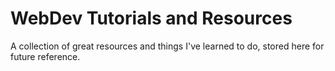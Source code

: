 # WebDev Tutorials and Resources
 A collection of great resources and things I've learned to do, stored here for future reference.
